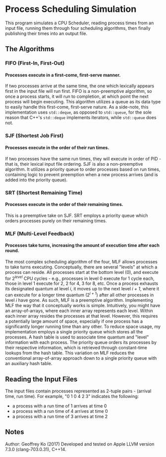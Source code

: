 # Process Scheduling Simulation
This program simulates a CPU Scheduler, reading process times from an input file, running them through four scheduling algorithms, then finally publishing their times into an output file.

## The Algorithms
### FIFO (First-In, First-Out)
#### Processes execute in a first-come, first-serve manner.
If two processes arrive at the same time, the one which lexically appears first in the input file will run first. FIFO is a non-preemptive algorithm, so once a process starts, it will run to completion, at which point the next process will begin executing. This algorithm utilizes a queue as its data type to easily handle this first-come, first-serve nature. As a side-note, this implementation uses `std::deque`, as opposed to `std::queue`, for the sole reason that C++'s `std::deque` implements iterators, while `std::queue` does not.

### SJF (Shortest Job First)
#### Processes execute in the order of their run times.
If two processes have the same run times, they will execute in order of PID - that is, their lexical input file ordering. SJF is also a non-preemptive algorithm. It utilizes a priority queue to order processes based on run times, containing logic to prevent preemption when a new process arrives (and is added into the priority queue).

### SRT (Shortest Remaining Time)
#### Processes execute in the order of their remaining times.
This is a preemptive take on SJF. SRT employs a priority queue which orders processes purely on their remaining times.

### MLF (Multi-Level Feedback)
#### Processes take turns, increasing the amount of execution time after each round.
The most complex scheduling algorithm of the four, MLF allows processes to take turns executing. Conceptually, there are several "levels" at which a process can reside. All processes start at the bottom level (0), and execute for 2<sup>*level*</sup> CPU cycles - e.g., processes in level 0 execute for 1 cycle each, those in level 1 execute for 2, 2 for 4, 3 for 8, etc. Once a process exhausts its designated quantum at level *i*, it moves up to the next level *i + 1*, where it can execute for a longer time quantum (2<sup>*i + 1*</sup>) after all other processes in level *i* have gone. As such, MLF is a preemptive algorithm.
Implementing MLF the way that it conceptually works is simple. Intuitively, you might have an array-of-arrays, where each inner array represents each level. Within each inner array resides the processes at that level. However, this requires a potentially large amount of space, especially if one process has a significantly longer running time than any other.
To reduce space usage, my implementation employs a single priority queue which stores all the processes. A hash table is used to associate time quantum and "level" information with each process. The priority queue orders its processes by their respective information, which is retrieved through constant-time lookups from the hash table. This variation on MLF reduces the conventional array-of-array approach down to a single priority queue with an auxiliary hash table.

## Reading the Input Files
The input files contain processes represented as 2-tuple pairs - (arrival time, run time).
For example, "0 1 0 4 2 3" indicates the following:

- a process with a run time of 1 arrives at time 0
- a process with a run time of 4 arrives at time 0
- a process with a run time of 3 arrives at time 2

## Notes
Author: Geoffrey Ko (2017)
Developed and tested on Apple LLVM version 7.3.0 (clang-703.0.31), C++14.